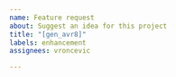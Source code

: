 ```yaml
---
name: Feature request
about: Suggest an idea for this project
title: "[gen_avr8]"
labels: enhancement
assignees: vroncevic

---
```



